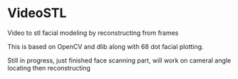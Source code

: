 # VideoSTL
Video to stl  facial modeling by reconstructing from frames

This is based on OpenCV and dlib along with 68 dot facial plotting.

Still in progress, just finished face scanning part, will work on cameral angle locating then reconstructing
